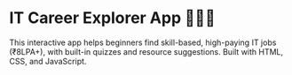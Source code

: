 # IT Career Explorer App 👨‍💻✨

This interactive app helps beginners find skill-based, high-paying IT jobs (₹8LPA+), with built-in quizzes and resource suggestions. Built with HTML, CSS, and JavaScript.
